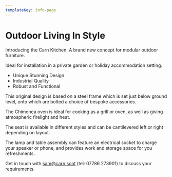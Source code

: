 ```yaml
---
templateKey: info-page
---
```

# Outdoor Living In Style

Introducing the Carn Kitchen. A brand new concept for modular outdoor furniture.

Ideal for installation in a private garden or holiday accommodation setting.

* Unique Stunning Design
* Industrial Quality
* Robust and Functional

This original design is based on a steel frame which is set just below ground level, onto which are bolted a choice of bespoke accessories.

The Chimenea oven is ideal for cooking as a grill or oven, as well as giving atmospheric firelight and heat.

The seat is available in different styles and can be cantilevered left or right depending on layout.

The lamp and table assembly can feature an electrical socket to charge your speaker or phone, and provides work and storage space for you refreshments.

Get in touch with sam@carn.scot (tel: 07786 273901) to discuss your requirements.
